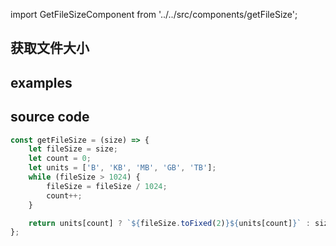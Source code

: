 import GetFileSizeComponent from '../../src/components/getFileSize';

## 获取文件大小

## examples

<GetFileSizeComponent/>

## source code

```javascript
const getFileSize = (size) => {
	let fileSize = size;
	let count = 0;
	let units = ['B', 'KB', 'MB', 'GB', 'TB'];
	while (fileSize > 1024) {
		fileSize = fileSize / 1024;
		count++;
	}

	return units[count] ? `${fileSize.toFixed(2)}${units[count]}` : size;
};
```
